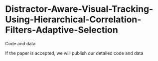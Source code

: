 # Distractor-Aware-Visual-Tracking-Using-Hierarchical-Correlation-Filters-Adaptive-Selection
Code and data

If the paper is accepted, we will publish our detailed code and data
